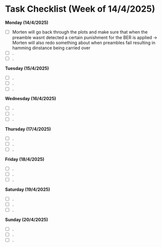 # Task Checklist (Week of 14/4/2025)

**Monday (14/4/2025)**

- [ ] Morten will go back through the plots and make sure that when the preamble wasnt detected a certain punishment for the BER is applied -> Morten will also redo something about when preambles fail resulting in hamming dinstance being carried over
- [ ] .
- [ ] .

**Tuesday (15/4/2025)**

- [ ] .
- [ ] .
- [ ] .

**Wednesday (16/4/2025)**

- [ ] .
- [ ] .
- [ ] .

**Thursday (17/4/2025)**

- [ ] .
- [ ] .
- [ ] .

**Friday (18/4/2025)**

- [ ] .
- [ ] .
- [ ] .

**Saturday (19/4/2025)**

- [ ] .
- [ ] .
- [ ] .

**Sunday (20/4/2025)**

- [ ] .
- [ ] .
- [ ] .
